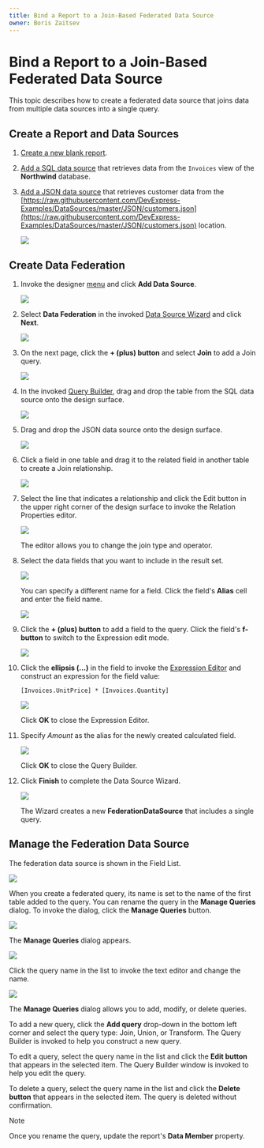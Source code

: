 ```yaml
---
title: Bind a Report to a Join-Based Federated Data Source
owner: Boris Zaitsev
---
```

# Bind a Report to a Join-Based Federated Data Source

This topic describes how to create a federated data source that joins data from multiple data sources into a single query.

## Create a Report and Data Sources

1. [Create a new blank report](../../../articles/report-designer/report-designer-tools/report-wizard/empty-report.md).

2. [Add a SQL data source](../../../articles/report-designer/bind-to-data/bind-a-report-to-a-database.md) that retrieves data from the `Invoices` view of the **Northwind** database.

3. [Add a JSON data source](../../../articles/report-designer/bind-to-data/bind-a-report-to-json-data.md) that retrieves customer data from the [https://raw.githubusercontent.com/DevExpress-Examples/DataSources/master/JSON/customers.json](https://raw.githubusercontent.com/DevExpress-Examples/DataSources/master/JSON/customers.json) location.

    ![](../../../images/eurd-web-federated-datasource-json-datasource.png)

## Create Data Federation

1. Invoke the designer [menu](../report-designer-tools/menu.md) and click **Add Data Source**.

   ![](../../../images/eurd-web-data-source-menu.png) 


1. Select **Data Federation** in the invoked [Data Source Wizard](../report-designer-tools/data-source-wizard.md) and click **Next**.

    ![](../../../images/eurd-web-data-source-wizard-select-data-federation.png)

1. On the next page, click the **+ (plus) button** and select **Join** to add a Join query.

    ![](../../../images/eurd-web-data-federation-wizard-add-join-query.png)

1. In the invoked [Query Builder](../../../articles/report-designer/report-designer-tools/query-builder.md), drag and drop the table from the SQL data source onto the design surface.

    ![](../../../images/eurd-web-data-federation-query-builder-drop-table.png)

1. Drag and drop the JSON data source onto the design surface.

    ![](../../../images/eurd-web-data-federation-query-builder-drop-json-table.png)

1. Click a field in one table and drag it to the related field in another table to create a Join relationship. 

    ![](../../../images/eurd-web-data-federation-query-builder-create-join-relationship.png)

1. Select the line that indicates a relationship and click the Edit button in the upper right corner of the design surface to invoke the Relation Properties editor.

    ![](../../../images/eurd-web-data-federation-query-builder-relation-properties-editor.png)

   The editor allows you to change the join type and operator.

1. Select the data fields that you want to include in the result set.

    ![](../../../images/eurd-web-data-federation-query-builder-select-fields.png)

    You can specify a different name for a field. Click the field's **Alias** cell and enter the field name.

    ![](../../../../images/eurd-data-federation-query-builder-specify-alias.png)

1. Click the **+ (plus) button** to add a field to the query. Click the field's **f-button** to switch to the Expression edit mode.

    ![](../../../images/eurd-data-federation-query-builder-f-button.png)

1. Click the **ellipsis (...)** in the field to invoke the [Expression Editor](../use-expressions.md) and construct an expression for the field value:

    ```
    [Invoices.UnitPrice] * [Invoices.Quantity] 
    ```

    ![](../../../images/eurd-web-data-federation-query-builder-construct-expression.png)

    Click **OK** to close the Expression Editor. 

1. Specify _Amount_ as the alias for the newly created calculated field.

    ![](../../../images/eurd-web-data-federation-query-builder-calculated-field.png)

    Click **OK** to close the Query Builder. 
    
1. Click **Finish** to complete the Data Source Wizard.

    ![](../../../images/eurd-web-data-federation-data-source-wizard-finish.png)
 
    The Wizard creates a new **FederationDataSource** that includes a single query. 
    
## Manage the Federation Data Source

The federation data source is shown in the Field List.

![](../../../images/eurd-web-data-federation-data-source-field-list.png)

When you create a federated query, its name is set to the name of the first table added to the query. You can rename the query in the **Manage Queries** dialog. To invoke the dialog, click the **Manage Queries** button.

![](../../../images/eurd-web-data-federation-rename-query.png)

The **Manage Queries** dialog appears.

![](../../../images/eurd-web-data-federation-manage-queries-dialog.png)

Click the query name in the list to invoke the text editor and change the name.

![](../../../images/eurd-web-data-federation-manage-queries-dialog-change-name.png)

The **Manage Queries** dialog allows you to add, modify, or delete queries.

To add a new query, click the **Add query** drop-down in the bottom left corner and select the query type: Join, Union, or Transform. The Query Builder is invoked to help you construct a new query.

To edit a query, select the query name in the list and click the **Edit button** that appears in the selected item. The Query Builder window is invoked to help you edit the query.

To delete a query, select the query name in the list and click the **Delete button** that appears in the selected item. The query is deleted without confirmation.

> [!NOTE]
> Once you rename the query, update the report's **Data Member** property.

